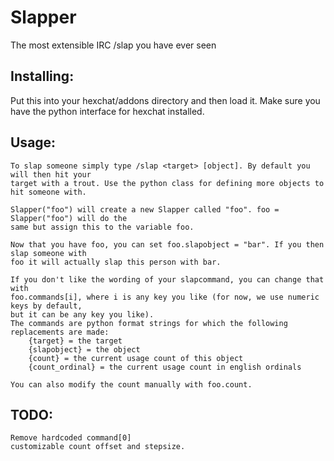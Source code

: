 Slapper
=======

The most extensible IRC /slap you have ever seen

Installing:
----------
Put this into your hexchat/addons directory and then load it. Make sure you have the python
interface for hexchat installed.

Usage:
------
    To slap someone simply type /slap <target> [object]. By default you will then hit your
    target with a trout. Use the python class for defining more objects to hit someone with.

    Slapper("foo") will create a new Slapper called "foo". foo = Slapper("foo") will do the
    same but assign this to the variable foo.

    Now that you have foo, you can set foo.slapobject = "bar". If you then slap someone with
    foo it will actually slap this person with bar.

    If you don't like the wording of your slapcommand, you can change that with
    foo.commands[i], where i is any key you like (for now, we use numeric keys by default,
    but it can be any key you like).
    The commands are python format strings for which the following replacements are made:
        {target} = the target
        {slapobject} = the object
        {count} = the current usage count of this object
        {count_ordinal} = the current usage count in english ordinals

    You can also modify the count manually with foo.count.

TODO:
-----
    Remove hardcoded command[0]
    customizable count offset and stepsize.
